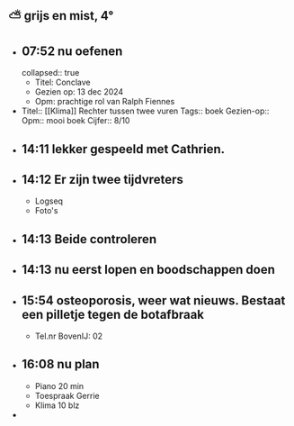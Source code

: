 ## ⛅ grijs en mist, 4°
- ## 07:52 nu oefenen
  collapsed:: true
	- Titel: Conclave
	- Gezien op: 13 dec 2024
	- Opm: prachtige rol van Ralph Fiennes
- Titel:: [[Klima]] Rechter tussen twee vuren
  Tags:: boek
  Gezien-op:: 
  Opm:: mooi boek
  Cijfer:: 8/10
- ## 14:11 lekker gespeeld met Cathrien.
- ## 14:12 Er zijn twee tijdvreters
	- Logseq
	- Foto's
- ## 14:13 Beide controleren
- ## 14:13 nu eerst lopen en boodschappen doen
- ## 15:54 osteoporosis, weer wat nieuws. Bestaat een pilletje tegen de botafbraak
	- Tel.nr BovenIJ: 02
- ## 16:08 nu plan
	- Piano 20 min
	- Toespraak Gerrie
	- Klima 10 blz
-